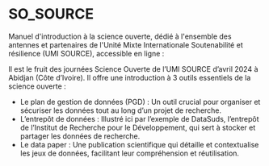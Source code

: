 # SO_SOURCE

Manuel d'introduction à la science ouverte, dédié à l'ensemble des antennes et partenaires de l'Unité Mixte Internationale Soutenabilité et résilience (UMI SOURCE), accessible en ligne : 

Il est le fruit des journées Science Ouverte de l’UMI SOURCE d’avril 2024 à Abidjan (Côte d’Ivoire). Il offre une introduction à 3 outils essentiels de la science ouverte :

* Le plan de gestion de données (PGD) : Un outil crucial pour organiser et sécuriser les données tout au long d’un projet de recherche.
* L’entrepôt de données : Illustré ici par l’exemple de DataSuds, l’entrepôt de l’Institut de Recherche pour le Développement, qui sert à stocker et partager les données de recherche.
* Le data paper : Une publication scientifique qui détaille et contextualise les jeux de données, facilitant leur compréhension et réutilisation.
